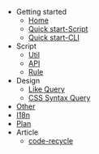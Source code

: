 - Getting started
    - [Home](/en-US/README)
    - [Quick start-Script](/en-US/quickstart-script)
    - [Quick start-CLI](/en-US/quickstart-cli)
- Script
    - [Util](/en-US/script-util)
    - <a href="./api-docs/index.html" target="blank">API</a>
    - [Rule](/en-US/script-rule)
- Design
    - [Like Query](/en-US/design/like-query)
    - [CSS Syntax Query](/en-US/design/css-syntax-query)
- [Other](/en-US/other)
- [I18n](/en-US/i18n)
- [Plan](/en-US/plan)
- Article
    - [code-recycle](/en-US/design/code-recycle)